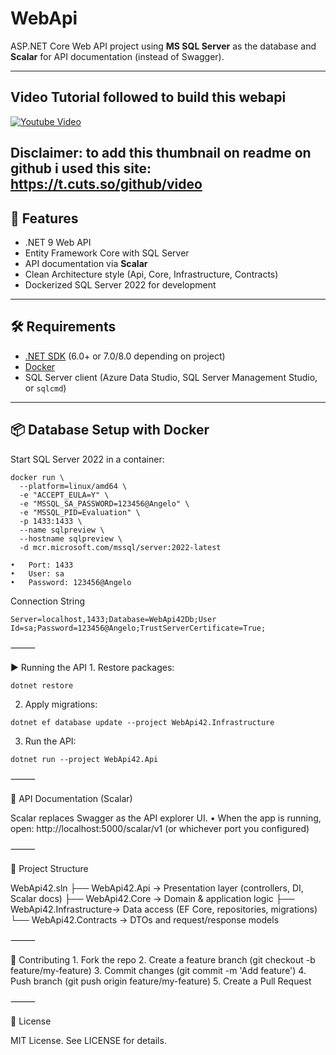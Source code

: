 # WebApi

ASP.NET Core Web API project using **MS SQL Server** as the database and **Scalar** for API documentation (instead of Swagger).

---
## Video Tutorial followed to build this webapi

[![Youtube Video](https://github.com/user-attachments/assets/677a6683-043e-4c50-8658-13b2436b88c7)](https://www.youtube.com/watch?v=6EEltKS8AwA)
<!-- Generated by https://t.cuts.so/github/video -->

Disclaimer: to add this thumbnail on readme on github i used this site: https://t.cuts.so/github/video
---

## 🚀 Features
- .NET 9 Web API
- Entity Framework Core with SQL Server
- API documentation via **Scalar**
- Clean Architecture style (Api, Core, Infrastructure, Contracts)
- Dockerized SQL Server 2022 for development

---

## 🛠️ Requirements
- [.NET SDK](https://dotnet.microsoft.com/download) (6.0+ or 7.0/8.0 depending on project)
- [Docker](https://www.docker.com/get-started)
- SQL Server client (Azure Data Studio, SQL Server Management Studio, or `sqlcmd`)

---

## 📦 Database Setup with Docker

Start SQL Server 2022 in a container:


```
docker run \
  --platform=linux/amd64 \
  -e "ACCEPT_EULA=Y" \
  -e "MSSQL_SA_PASSWORD=123456@Angelo" \
  -e "MSSQL_PID=Evaluation" \
  -p 1433:1433 \
  --name sqlpreview \
  --hostname sqlpreview \
  -d mcr.microsoft.com/mssql/server:2022-latest
```
```
•	Port: 1433
•	User: sa
•	Password: 123456@Angelo
```
Connection String
```
Server=localhost,1433;Database=WebApi42Db;User Id=sa;Password=123456@Angelo;TrustServerCertificate=True;
```

⸻

▶️ Running the API
	1.	Restore packages:
```
dotnet restore
```

2.	Apply migrations:
```
dotnet ef database update --project WebApi42.Infrastructure
```

3.	Run the API:
```
dotnet run --project WebApi42.Api
```


⸻

📑 API Documentation (Scalar)

Scalar replaces Swagger as the API explorer UI.
	•	When the app is running, open:
http://localhost:5000/scalar/v1 (or whichever port you configured)

⸻

📂 Project Structure

WebApi42.sln
 ├── WebApi42.Api           → Presentation layer (controllers, DI, Scalar docs)
 ├── WebApi42.Core          → Domain & application logic
 ├── WebApi42.Infrastructure→ Data access (EF Core, repositories, migrations)
 └── WebApi42.Contracts     → DTOs and request/response models


⸻

🤝 Contributing
	1.	Fork the repo
	2.	Create a feature branch (git checkout -b feature/my-feature)
	3.	Commit changes (git commit -m 'Add feature')
	4.	Push branch (git push origin feature/my-feature)
	5.	Create a Pull Request

⸻

📜 License

MIT License. See LICENSE for details.

